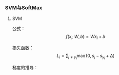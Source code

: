### SVM与SoftMax

1. SVM

   公式：$$ f(x_i, W, b) = W x_i + b $$

   损失函数：$$ L_i = \sum_{j\neq y_i} \max(0, s_j - s_{y_i} + \Delta) ​$$

   梯度的推导：

   ​